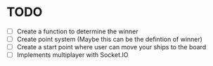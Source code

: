 # TODO
- [ ] Create a function to determine the winner
- [ ] Create point system (Maybe this can be the defintion of winner) 
- [ ] Create a start point where user can move your ships to the board
- [ ] Implements multiplayer with Socket.IO